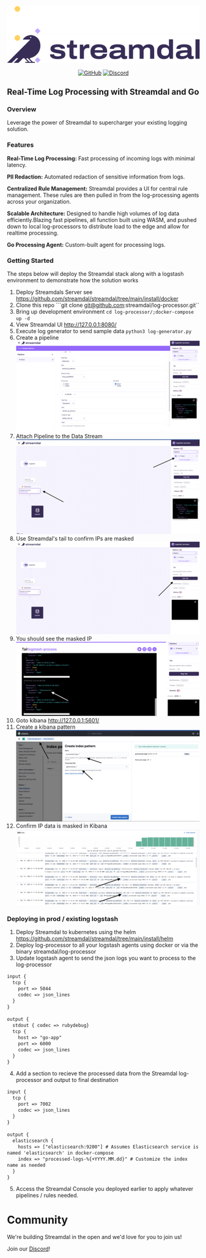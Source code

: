 <div align="center">
   
<img src="./assets/streamdal-logo-dark.png#gh-dark-mode-only"><img src="./assets/streamdal-logo-light.png#gh-light-mode-only">  

[![GitHub](https://img.shields.io/github/license/streamdal/streamdal)](https://github.com/streamdal/streamdal)
[![Discord](https://img.shields.io/badge/Community-Discord-4c57e8.svg)](https://discord.gg/streamdal)

</div>  

## Real-Time Log Processing with Streamdal and Go

### Overview

Leverage the power of Streamdal to supercharger your existing logging solution.

### Features

**Real-Time Log Processing:** Fast processing of incoming logs with minimal latency.

**PII Redaction:** Automated redaction of sensitive information from logs.

**Centralized Rule Management:** Streamdal provides a UI for central rule management. These rules are then pulled in from the log-processing agents across your organization.

**Scalable Architecture:** Designed to handle high volumes of log data efficiently.Blazing fast pipelines, all function built using WASM, and pushed down to local log-processors to distribute load to the edge and allow for realtime processing.  

**Go Processing Agent:** Custom-built agent for processing logs.

### Getting Started

The steps below will deploy the Streamdal stack along with a logstash environment to demonstrate how the solution works

1. Deploy Streamdals Server see https://github.com/streamdal/streamdal/tree/main/install/docker
1. Clone this repo ```git clone git@github.com:streamdal/log-processor.git``
1. Bring up development environment ```cd log-processor/;docker-compose up -d```
1. View Streamdal UI http://127.0.0.1:8080/
1. Execute log generator to send sample data ```python3 log-generator.py```
1. Create a pipeline
![Create Pipeline](assets/create-pipeline.png)
1. Attach Pipeline to the Data Stream
![Attach Pipeline](assets/attach-pipeline.png)
1. Use Streamdal's tail to confirm IPs are masked
![Tail](assets/tail.png)
1. You should see the masked IP
![Live Tail](assets/live-tail.png)
1. Goto kibana http://127.0.0.1:5601/
1. Create a kibana pattern
![Index Pattern](assets/index-pattern.png)
1. Confirm IP data is masked in Kibana
![Kibana](assets/Kibana.png)


### Deploying in prod / existing logstash

1. Deploy Streamdal to kubernetes using the helm https://github.com/streamdal/streamdal/tree/main/install/helm
1. Deploy log-processor to all your logstash agents using docker or via the binary streamdal/log-processor
1. Update logstash agent to send the json logs you want to process to the log-processor 

```
input {
  tcp {
    port => 5044
    codec => json_lines
  }
}

output {
  stdout { codec => rubydebug}
  tcp {
    host => "go-app" 
    port => 6000
    codec => json_lines
  }
}
```
4. Add a section to recieve the processed data from the Streamdal log-processor and output to final destination

```
input {
  tcp {
    port => 7002
    codec => json_lines
  }
}

output {
  elasticsearch {
    hosts => ["elasticsearch:9200"] # Assumes Elasticsearch service is named 'elasticsearch' in docker-compose
    index => "processed-logs-%{+YYYY.MM.dd}" # Customize the index name as needed
  }
}
```
5. Access the Streamdal Console you deployed earlier to apply whatever pipelines / rules needed.


# Community

We're building Streamdal in the open and we'd love for you to join us!

Join our [Discord](https://discord.gg/streamdal)!